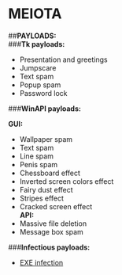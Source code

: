 # MEIOTA  

##**PAYLOADS:**   
###**Tk payloads:**  
* Presentation and greetings  
* Jumpscare  
* Text spam  
* Popup spam  
* Password lock  
  
###**WinAPI payloads:**  
  
**GUI:**  
* Wallpaper spam  
* Text spam  
* Line spam  
* Penis spam  
* Chessboard effect  
* Inverted screen colors effect  
* Fairy dust effect  
* Stripes effect  
* Cracked screen effect  
**API:**  
* Massive file deletion    
* Message box spam  
  
###**Infectious payloads:**  
* [EXE infection](https://youtu.be/yrcCt8f67a0)  



